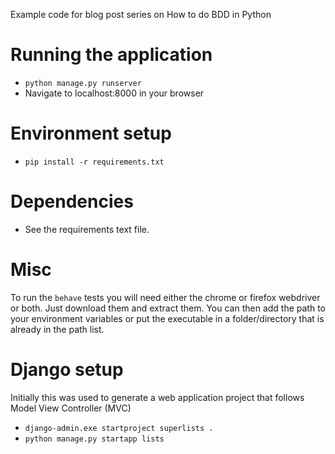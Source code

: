 Example code for blog post series on How to do BDD in Python

# Running the application
- `python manage.py runserver`
- Navigate to localhost:8000 in your browser

# Environment setup
- `pip install -r requirements.txt`

# Dependencies
- See the requirements text file.

# Misc
To run the `behave` tests you will need either the chrome or firefox webdriver or both. Just download them 
and extract them. You can then add the path to your environment variables or put the executable in 
a folder/directory that is already in the path list.

# Django setup
Initially this was used to generate a web application project that follows
Model View Controller (MVC)
- `django-admin.exe startproject superlists .`
- `python manage.py startapp lists`